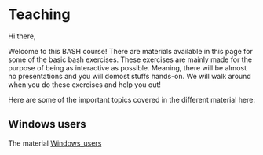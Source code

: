 # Teaching

Hi there,

Welcome to this BASH course! There are materials available in this page for some of the basic bash exercises. These exercises are mainly made for the purpose of being as interactive as possible. Meaning, there will be almost no presentations and you will domost stuffs hands-on. We will walk around when you do these exercises and help you out!

Here are some of the important topics covered in the different material here:

## Windows users

The material [Windows_users](Windows_users.md) 



